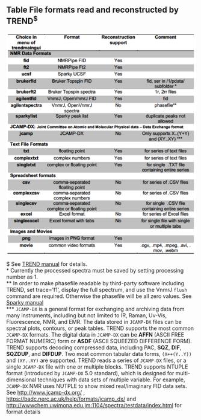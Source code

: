 ## Table File formats read and reconstructed by TREND<sup>$</sup>  

<img src="../png/table_format.png" alt="File format table" width="600px">  

\$ See [TREND manual](CLI/trendmain.md) for details.   
\* Currently the processed spectra must be saved by setting processing number as 1.  
\*\* In order to make phasefile readable by third-party software including TREND, set trace=’f1’,
 display the full spectrum, and use the VnmrJ `flush` command are required. Otherwise the phasefile
 will be all zero values. See
 [Sparky manual](https://www.cgl.ucsf.edu/home/sparky/manual/files.html#ConvertVarian)   
\*\*\* `JCAMP-DX` is a general format for exchanging and archiving data from many instruments,
 including but not limited to IR, Raman, Uv-Vis, Fluorescence, NMR, and EMR. The data stored in
 `JCAMP-DX` files can be spectral plots, contours, or peak tables. TREND supports the most common
 `JCAMP-DX` formats. The digital data in `JCAMP-DX` can be **AFFN** (ASCII FREE FORMAT NUMERIC) form or
 **ASDF** (ASCII SQUEEZED DIFFERENCE FORM). TREND supports decoding compressed data, including PAC,
 **SQZ**, **DIF**, **SQZDUP**, and **DIFDUP**. Two most common tabular data forms, `(X++(Y..Y))` and `(XY..XY)` are
 supported. TREND reads a series of `JCAMP-DX` files, or a single `JCAMP-DX` file with one or multiple
 blocks. TREND supports NTUPLE format (introduced by `JCAMP-DX` 5.0 standard), which is designed for
 multi-dimensional techniques with data sets of multiple variable. For example, `JCAMP-DX` NMR uses
 NUTPLE to show mixed real/imaginary FID data sets. See http://www.jcamp-dx.org/ ,
 https://badc.nerc.ac.uk/help/formats/jcamp_dx/ and  http://wwwchem.uwimona.edu.jm:1104/spectra/testdata/index.html  for format details

